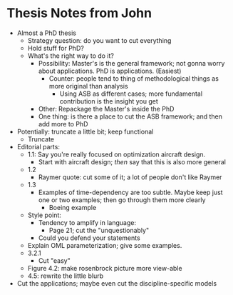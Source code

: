 # Thesis Notes from John

* Almost a PhD thesis
	* Strategy question: do you want to cut everything
	* Hold stuff for PhD?
	* What's the right way to do it?
		* Possibility: Master's is the general framework; not gonna worry about applications. PhD is applications. (Easiest)
			* Counter: people tend to thing of methodological things as more original than analysis
				* Using ASB as different cases; more fundamental contribution is the insight you get
		* Other: Repackage the Master's inside the PhD
		* One thing: is there a place to cut the ASB framework; and then add more to PhD
* Potentially: truncate a little bit; keep functional
	* Truncate 
* Editorial parts:
	* 1.1: Say you're really focused on optimization aircraft design. 
		* Start with aircraft design; *then* say that this is also more general
	* 1.2
		* Raymer quote: cut some of it; a lot of people don't like Raymer
	* 1.3
		* Examples of time-dependency are too subtle. Maybe keep just one or two examples; then go through them more clearly
			* Boeing example
	* Style point:
		* Tendency to amplify in language:
			* Page 21; cut the "unquestionably"
		* Could you defend your statements
	* Explain OML parameterization; give some examples.
	* 3.2.1
		* Cut "easy"
	* Figure 4.2: make rosenbrock picture more view-able
	* 4.5: rewrite the little blurb
* Cut the applications; maybe even cut the discipline-specific models

